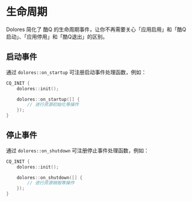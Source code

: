 # 生命周期

Dolores 简化了 酷Q 的生命周期事件，让你不再需要关心「应用启用」和「酷Q启动」、「应用停用」和「酷Q退出」的区别。

## 启动事件

通过 `dolores::on_startup` 可注册启动事件处理函数，例如：

```cpp
CQ_INIT {
    dolores::init();

    dolores::on_startup([] {
        // 进行资源初始化等操作
    });
}
```

## 停止事件

通过 `dolores::on_shutdown` 可注册停止事件处理函数，例如：

```cpp
CQ_INIT {
    dolores::init();

    dolores::on_shutdown([] {
        // 进行资源销毁等操作
    });
}
```
